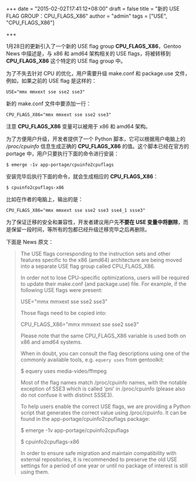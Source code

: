 +++
date = "2015-02-02T17:41:12+08:00"
draft = false
title = "新的 USE FLAG GROUP：CPU_FLAGS_X86"
author = "admin"
tags = ["USE", "CPU_FLAGS_X86"]

+++

1月28日的更新引入了一个新的 USE flag group **CPU_FLAGS_X86**，Gentoo News 中描述是，与 x86 和 amd64 架构相关的 USE flags，将被转移到 **CPU_FLAGS_X86** 这个特定的 USE flag group 中。
<!--more-->

为了不失去针对 CPU 的优化，用户需要升级 make.conf 和 package.use 文件，例如，如果之前的 USE flag 是这样的：

``` !bash
USE="mmx mmxext sse sse2 sse3"
```

新的 make.conf 文件中要添加一行：

``` !bash
CPU_FLAGS_X86="mmx mmxext sse sse2 sse3"
```

注意 **CPU_FLAGS_X86** 变量可以被用于 x86 和 amd64 架构。

为了方便用户升级，开发者提供了一个 Python 脚本，它可以根据用户电脑上的 */proc/cpuinfo* 信息生成正确的 **CPU_FLAGS_X86** 的值。这个脚本已经在官方的 portage 中，用户只要执行下面的命令进行安装：

``` !bash
$ emerge -1v app-portage/cpuinfo2cpuflags
```

安装完毕后执行下面的命令，就会生成相应的 **CPU_FLAGS_X86**：

``` !bash
$ cpuinfo2cpuflags-x86
```

比如在作者的电脑上，输出的是：

```
CPU_FLAGS_X86="mmx mmxext sse sse2 sse3 sse4_1 ssse3"
```

为了保证迁移的安全和兼容性，开发者建议用户先**不要在 USE 变量中将删除**，而是保留一段时间，等所有的包都已经升级迁移完毕之后再删除。

下面是 News 原文：

> The USE flags corresponding to the instruction sets and other features specific to the x86 (amd64) architecture are being moved into a separate USE flag group called CPU_FLAGS_X86.
>
> In order not to lose CPU-specific optimizations, users will be required to update their make.conf (and package.use) file. For example, if the following USE flags were present:
>
> USE="mmx mmxext sse sse2 sse3"
>
> Those flags need to be copied into:
>
> CPU_FLAGS_X86="mmx mmxext sse sse2 sse3"
>
> Please note that the same CPU_FLAGS_X86 variable is used both on x86 and amd64 systems.
> 
> When in doubt, you can consult the flag descriptions using one of the commonly available tools, e.g. `equery uses` from gentoolkit:
> 
> $ equery uses media-video/ffmpeg
>
> Most of the flag names match /proc/cpuinfo names, with the notable exception of SSE3 which is called 'pni' in /proc/cpuinfo (please also do not confuse it with distinct SSSE3).
> 
> To help users enable the correct USE flags, we are providing a Python script that generates the correct value using /proc/cpuinfo. It can be found in the app-portage/cpuinfo2cpuflags package:
>
> $ emerge -1v app-portage/cpuinfo2cpuflags
> 
> $ cpuinfo2cpuflags-x86
>
> In order to ensure safe migration and maintain compatibility with external repositories, it is recommended to preserve the old USE settings for a period of one year or until no package of interest is still using them.
